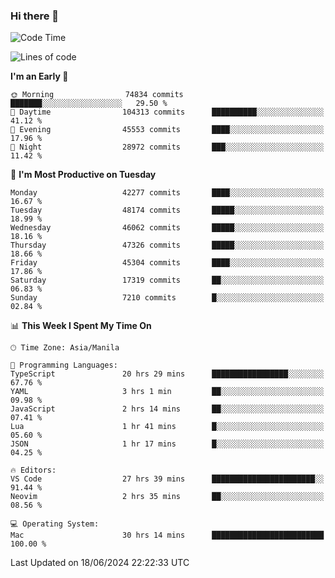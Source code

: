 ### Hi there 👋

<!--START_SECTION:waka-->
![Code Time](http://img.shields.io/badge/Code%20Time-5%2C268%20hrs%2029%20mins-blue)

![Lines of code](https://img.shields.io/badge/From%20Hello%20World%20I%27ve%20Written-115.0%20million%20lines%20of%20code-blue)

**I'm an Early 🐤** 

```text
🌞 Morning                74834 commits       ███████░░░░░░░░░░░░░░░░░░   29.50 % 
🌆 Daytime                104313 commits      ██████████░░░░░░░░░░░░░░░   41.12 % 
🌃 Evening                45553 commits       ████░░░░░░░░░░░░░░░░░░░░░   17.96 % 
🌙 Night                  28972 commits       ███░░░░░░░░░░░░░░░░░░░░░░   11.42 % 
```
📅 **I'm Most Productive on Tuesday** 

```text
Monday                   42277 commits       ████░░░░░░░░░░░░░░░░░░░░░   16.67 % 
Tuesday                  48174 commits       █████░░░░░░░░░░░░░░░░░░░░   18.99 % 
Wednesday                46062 commits       █████░░░░░░░░░░░░░░░░░░░░   18.16 % 
Thursday                 47326 commits       █████░░░░░░░░░░░░░░░░░░░░   18.66 % 
Friday                   45304 commits       ████░░░░░░░░░░░░░░░░░░░░░   17.86 % 
Saturday                 17319 commits       ██░░░░░░░░░░░░░░░░░░░░░░░   06.83 % 
Sunday                   7210 commits        █░░░░░░░░░░░░░░░░░░░░░░░░   02.84 % 
```


📊 **This Week I Spent My Time On** 

```text
🕑︎ Time Zone: Asia/Manila

💬 Programming Languages: 
TypeScript               20 hrs 29 mins      █████████████████░░░░░░░░   67.76 % 
YAML                     3 hrs 1 min         ██░░░░░░░░░░░░░░░░░░░░░░░   09.98 % 
JavaScript               2 hrs 14 mins       ██░░░░░░░░░░░░░░░░░░░░░░░   07.41 % 
Lua                      1 hr 41 mins        █░░░░░░░░░░░░░░░░░░░░░░░░   05.60 % 
JSON                     1 hr 17 mins        █░░░░░░░░░░░░░░░░░░░░░░░░   04.25 % 

🔥 Editors: 
VS Code                  27 hrs 39 mins      ███████████████████████░░   91.44 % 
Neovim                   2 hrs 35 mins       ██░░░░░░░░░░░░░░░░░░░░░░░   08.56 % 

💻 Operating System: 
Mac                      30 hrs 14 mins      █████████████████████████   100.00 % 
```


 Last Updated on 18/06/2024 22:22:33 UTC
<!--END_SECTION:waka-->


<!--
**rad182/rad182** is a ✨ _special_ ✨ repository because its `README.md` (this file) appears on your GitHub profile.

Here are some ideas to get you started:

- 🔭 I’m currently working on ...
- 🌱 I’m currently learning ...
- 👯 I’m looking to collaborate on ...
- 🤔 I’m looking for help with ...
- 💬 Ask me about ...
- 📫 How to reach me: ...
- 😄 Pronouns: ...
- ⚡ Fun fact: ...
-->

